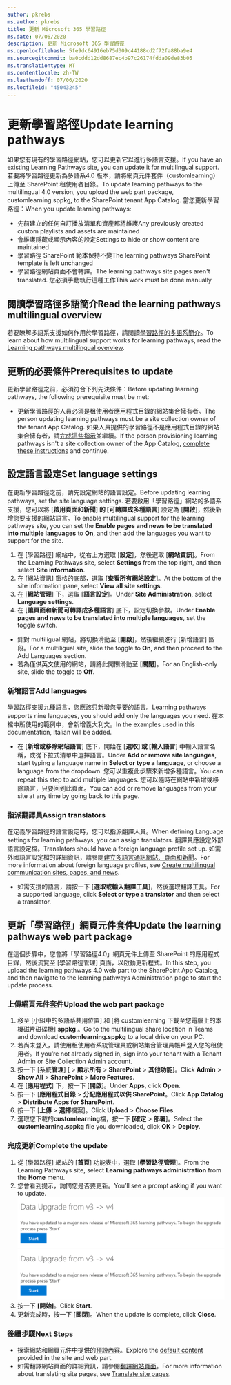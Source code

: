 ```yaml
---
author: pkrebs
ms.author: pkrebs
title: 更新 Microsoft 365 學習路徑
ms.date: 07/06/2020
description: 更新 Microsoft 365 學習路徑
ms.openlocfilehash: 5fe9dc64916eb75d309c44188cd2f72fa88ba9e4
ms.sourcegitcommit: ba0cddd12dd8687ec4b97c26174fdda09de83b05
ms.translationtype: MT
ms.contentlocale: zh-TW
ms.lasthandoff: 07/06/2020
ms.locfileid: "45043245"
---
```

# <a name="update-learning-pathways"></a><span data-ttu-id="f6d4a-103">更新學習路徑</span><span class="sxs-lookup"><span data-stu-id="f6d4a-103">Update learning pathways</span></span>
<span data-ttu-id="f6d4a-104">如果您有現有的學習路徑網站，您可以更新它以進行多語言支援。</span><span class="sxs-lookup"><span data-stu-id="f6d4a-104">If you have an existing Learning Pathways site, you can update it for multilingual support.</span></span> <span data-ttu-id="f6d4a-105">若要將學習路徑更新為多語系4.0 版本，請將網頁元件套件（customlearning）上傳至 SharePoint 租使用者目錄。</span><span class="sxs-lookup"><span data-stu-id="f6d4a-105">To update learning pathways to the multilingual 4.0 version, you upload the web part package, customlearning.sppkg, to the SharePoint tenant App Catalog.</span></span> <span data-ttu-id="f6d4a-106">當您更新學習路徑：</span><span class="sxs-lookup"><span data-stu-id="f6d4a-106">When you update learning pathways:</span></span>  

- <span data-ttu-id="f6d4a-107">先前建立的任何自訂播放清單和資產都將維護</span><span class="sxs-lookup"><span data-stu-id="f6d4a-107">Any previously created custom playlists and assets are maintained</span></span>
- <span data-ttu-id="f6d4a-108">會維護隱藏或顯示內容的設定</span><span class="sxs-lookup"><span data-stu-id="f6d4a-108">Settings to hide or show content are maintained</span></span>
- <span data-ttu-id="f6d4a-109">學習路徑 SharePoint 範本保持不變</span><span class="sxs-lookup"><span data-stu-id="f6d4a-109">The learning pathways SharePoint template is left unchanged</span></span>
- <span data-ttu-id="f6d4a-110">學習路徑網站頁面不會轉譯。</span><span class="sxs-lookup"><span data-stu-id="f6d4a-110">The learning pathways site pages aren't translated.</span></span> <span data-ttu-id="f6d4a-111">您必須手動執行這種工作</span><span class="sxs-lookup"><span data-stu-id="f6d4a-111">This work must be done manually</span></span>

## <a name="read-the-learning-pathways-multilingual-overview"></a><span data-ttu-id="f6d4a-112">閱讀學習路徑多語簡介</span><span class="sxs-lookup"><span data-stu-id="f6d4a-112">Read the learning pathways multilingual overview</span></span>
<span data-ttu-id="f6d4a-113">若要瞭解多語系支援如何作用於學習路徑，請閱讀[學習路徑的多語系簡介](custom_overview.md)。</span><span class="sxs-lookup"><span data-stu-id="f6d4a-113">To learn about how multilingual support works for learning pathways, read the [Learning pathways multilingual overview](custom_overview.md).</span></span> 

## <a name="prerequisites-to-update"></a><span data-ttu-id="f6d4a-114">更新的必要條件</span><span class="sxs-lookup"><span data-stu-id="f6d4a-114">Prerequisites to update</span></span>
<span data-ttu-id="f6d4a-115">更新學習路徑之前，必須符合下列先決條件：</span><span class="sxs-lookup"><span data-stu-id="f6d4a-115">Before updating learning pathways, the following prerequisite must be met:</span></span>
- <span data-ttu-id="f6d4a-116">更新學習路徑的人員必須是租使用者應用程式目錄的網站集合擁有者。</span><span class="sxs-lookup"><span data-stu-id="f6d4a-116">The person updating learning pathways must be a site collection owner of the tenant App Catalog.</span></span> <span data-ttu-id="f6d4a-117">如果人員提供的學習路徑不是應用程式目錄的網站集合擁有者，請[完成這些指示](addappadmin.md)並繼續。</span><span class="sxs-lookup"><span data-stu-id="f6d4a-117">If the person provisioning learning pathways isn't a site collection owner of the App Catalog, [complete these instructions](addappadmin.md) and continue.</span></span> 

## <a name="set-language-settings"></a><span data-ttu-id="f6d4a-118">設定語言設定</span><span class="sxs-lookup"><span data-stu-id="f6d4a-118">Set language settings</span></span> 
<span data-ttu-id="f6d4a-119">在更新學習路徑之前，請先設定網站的語言設定。</span><span class="sxs-lookup"><span data-stu-id="f6d4a-119">Before updating learning pathways, set the site language settings.</span></span> <span data-ttu-id="f6d4a-120">若要啟用「學習路徑」網站的多語系支援，您可以將 [**啟用頁面和新聞] 的 [可轉譯成多種語言**] 設定為 [**開啟**]，然後新增您要支援的網站語言。</span><span class="sxs-lookup"><span data-stu-id="f6d4a-120">To enable multilingual support for the learning pathways site, you can set the **Enable pages and news to be translated into multiple languages** to **On**, and then add the languages you want to support for the site.</span></span>
1.  <span data-ttu-id="f6d4a-121">在 [學習路徑] 網站中，從右上方選取 [**設定**]，然後選取 [**網站資訊**]。</span><span class="sxs-lookup"><span data-stu-id="f6d4a-121">From the Learning Pathways site, select **Settings** from the top right, and then select **Site information**.</span></span>
2.  <span data-ttu-id="f6d4a-122">在 [網站資訊] 窗格的底部，選取 [**查看所有網站設定**]。</span><span class="sxs-lookup"><span data-stu-id="f6d4a-122">At the bottom of the site information pane, select **View all site settings**.</span></span>
3.  <span data-ttu-id="f6d4a-123">在 [**網站管理**] 下，選取 [**語言設定**]。</span><span class="sxs-lookup"><span data-stu-id="f6d4a-123">Under **Site Administration**, select **Language settings**.</span></span>
4.  <span data-ttu-id="f6d4a-124">在 [**讓頁面和新聞可轉譯成多種語言**] 底下，設定切換參數。</span><span class="sxs-lookup"><span data-stu-id="f6d4a-124">Under **Enable pages and news to be translated into multiple languages**, set the toggle switch.</span></span> 
- <span data-ttu-id="f6d4a-125">針對 multiligual 網站，將切換滑動至 [**開啟**]，然後繼續進行 [新增語言] 區段。</span><span class="sxs-lookup"><span data-stu-id="f6d4a-125">For a multiligual site, slide the toggle to **On**, and then proceed to the Add Languages section.</span></span> 
- <span data-ttu-id="f6d4a-126">若為僅供英文使用的網站，請將此開關滑動至 [**關閉**]。</span><span class="sxs-lookup"><span data-stu-id="f6d4a-126">For an English-only site, slide the toggle to **Off**.</span></span>

### <a name="add-languages"></a><span data-ttu-id="f6d4a-127">新增語言</span><span class="sxs-lookup"><span data-stu-id="f6d4a-127">Add languages</span></span>
<span data-ttu-id="f6d4a-128">學習路徑支援九種語言，您應該只新增您需要的語言。</span><span class="sxs-lookup"><span data-stu-id="f6d4a-128">Learning pathways supports nine languages, you should add only the languages you need.</span></span> <span data-ttu-id="f6d4a-129">在本檔中所使用的範例中，會新增義大利文。</span><span class="sxs-lookup"><span data-stu-id="f6d4a-129">In the examples used in this documentation, Italian will be added.</span></span> 
- <span data-ttu-id="f6d4a-130">在 [**新增或移除網站語言**] 底下，開始在 [**選取] 或 [輸入語言**] 中輸入語言名稱，或從下拉式清單中選擇語言。</span><span class="sxs-lookup"><span data-stu-id="f6d4a-130">Under **Add or remove site languages**, start typing a language name in **Select or type a language**, or choose a language from the dropdown.</span></span> <span data-ttu-id="f6d4a-131">您可以重複此步驟來新增多種語言。</span><span class="sxs-lookup"><span data-stu-id="f6d4a-131">You can repeat this step to add multiple languages.</span></span> <span data-ttu-id="f6d4a-132">您可以隨時在網站中新增或移除語言，只要回到此頁面。</span><span class="sxs-lookup"><span data-stu-id="f6d4a-132">You can add or remove languages from your site at any time by going back to this page.</span></span>
 
### <a name="assign-translators"></a><span data-ttu-id="f6d4a-133">指派翻譯員</span><span class="sxs-lookup"><span data-stu-id="f6d4a-133">Assign translators</span></span>
<span data-ttu-id="f6d4a-134">在定義學習路徑的語言設定時，您可以指派翻譯人員。</span><span class="sxs-lookup"><span data-stu-id="f6d4a-134">When defining Language settings for learning pathways, you can assign translators.</span></span> <span data-ttu-id="f6d4a-135">翻譯員應設定外部語言設定檔。</span><span class="sxs-lookup"><span data-stu-id="f6d4a-135">Translators should have a foreign language profile set up.</span></span> <span data-ttu-id="f6d4a-136">如需外國語言設定檔的詳細資訊，請參閱[建立多語言通訊網站、頁面和新聞](https://support.office.com/article/2bb7d610-5453-41c6-a0e8-6f40b3ed750c)。</span><span class="sxs-lookup"><span data-stu-id="f6d4a-136">For more information about foreign language profiles, see [Create multilingual communication sites, pages, and news](https://support.office.com/article/2bb7d610-5453-41c6-a0e8-6f40b3ed750c).</span></span>  
- <span data-ttu-id="f6d4a-137">如需支援的語言，請按一下 [**選取或輸入翻譯工具**]，然後選取翻譯工具。</span><span class="sxs-lookup"><span data-stu-id="f6d4a-137">For a supported language, click **Select or type a translator** and then select a translator.</span></span> 

## <a name="update-the-learning-pathways-web-part-package"></a><span data-ttu-id="f6d4a-138">更新「學習路徑」網頁元件套件</span><span class="sxs-lookup"><span data-stu-id="f6d4a-138">Update the learning pathways web part package</span></span>
<span data-ttu-id="f6d4a-139">在這個步驟中，您會將「學習路徑4.0」網頁元件上傳至 SharePoint 的應用程式目錄，然後流覽至 [學習路徑管理] 頁面，以啟動更新程式。</span><span class="sxs-lookup"><span data-stu-id="f6d4a-139">In this step, you upload the learning pathways 4.0 web part to the SharePoint App Catalog, and then navigate to the learning pathways Administration page to start the update process.</span></span>

### <a name="upload-the-web-part-package"></a><span data-ttu-id="f6d4a-140">上傳網頁元件套件</span><span class="sxs-lookup"><span data-stu-id="f6d4a-140">Upload the web part package</span></span>
1.  <span data-ttu-id="f6d4a-141">移至 [小組中的多語系共用位置] 和 [將 customlearning 下載至您電腦上的本機磁片磁碟機] **sppkg** 。</span><span class="sxs-lookup"><span data-stu-id="f6d4a-141">Go to the multilingual share location in Teams and download **customlearning.sppkg** to a local drive on your PC.</span></span> 
2.  <span data-ttu-id="f6d4a-142">若尚未登入，請使用租使用者系統管理員或網站集合管理員帳戶登入您的租使用者。</span><span class="sxs-lookup"><span data-stu-id="f6d4a-142">If you’re not already signed in, sign into your tenant with a Tenant Admin or Site Collection Admin account.</span></span> 
3.  <span data-ttu-id="f6d4a-143">按一下 [系統**管理**] [  >  **顯示所有**  >  **SharePoint**  >  **其他功能**]。</span><span class="sxs-lookup"><span data-stu-id="f6d4a-143">Click **Admin** > **Show All** > **SharePoint** > **More Features**.</span></span> 
4.  <span data-ttu-id="f6d4a-144">在 [**應用程式**] 下，按一下 [**開啟**]。</span><span class="sxs-lookup"><span data-stu-id="f6d4a-144">Under **Apps**, click **Open**.</span></span> 
5.  <span data-ttu-id="f6d4a-145">按一下 [**應用程式目錄**  >  **分配應用程式以供 SharePoint**。</span><span class="sxs-lookup"><span data-stu-id="f6d4a-145">Click **App Catalog** > **Distribute Apps for SharePoint**.</span></span> 
6.  <span data-ttu-id="f6d4a-146">按一下 [**上傳**  >  **選擇**檔案]。</span><span class="sxs-lookup"><span data-stu-id="f6d4a-146">Click **Upload** > **Choose Files**.</span></span> 
7.  <span data-ttu-id="f6d4a-147">選取您下載的**customlearning**檔，按一下 **[確定**  >  **部署**]。</span><span class="sxs-lookup"><span data-stu-id="f6d4a-147">Select the **customlearning.sppkg** file you downloaded, click **OK** > **Deploy**.</span></span> 

### <a name="complete-the-update"></a><span data-ttu-id="f6d4a-148">完成更新</span><span class="sxs-lookup"><span data-stu-id="f6d4a-148">Complete the update</span></span>
1.  <span data-ttu-id="f6d4a-149">從 [學習路徑] 網站的 [**首頁**] 功能表中，選取 [**學習路徑管理**]。</span><span class="sxs-lookup"><span data-stu-id="f6d4a-149">From the Learning Pathways site, select **Learning pathways administration** from the **Home** menu.</span></span> 
2.  <span data-ttu-id="f6d4a-150">您會看到提示，詢問您是否要更新。</span><span class="sxs-lookup"><span data-stu-id="f6d4a-150">You’ll see a prompt asking if you want to update.</span></span> 
<span data-ttu-id="f6d4a-151">![custom_update_adminprompt_ml.png](media/custom_update_adminprompt_ml.png)</span><span class="sxs-lookup"><span data-stu-id="f6d4a-151">![custom_update_adminprompt_ml.png](media/custom_update_adminprompt_ml.png)</span></span>
3.  <span data-ttu-id="f6d4a-152">按一下 **[開始]**。</span><span class="sxs-lookup"><span data-stu-id="f6d4a-152">Click **Start**.</span></span> 
4. <span data-ttu-id="f6d4a-153">更新完成時，按一下 [**關閉**]。</span><span class="sxs-lookup"><span data-stu-id="f6d4a-153">When the update is complete, click **Close**.</span></span> 

### <a name="next-steps"></a><span data-ttu-id="f6d4a-154">後續步驟</span><span class="sxs-lookup"><span data-stu-id="f6d4a-154">Next Steps</span></span>
- <span data-ttu-id="f6d4a-155">探索網站和網頁元件中提供的[預設內容](custom_exploresite.md)。</span><span class="sxs-lookup"><span data-stu-id="f6d4a-155">Explore the [default content](custom_exploresite.md) provided in the site and web part.</span></span>
- <span data-ttu-id="f6d4a-156">如需翻譯網站頁面的詳細資訊，請參閱[翻譯網站頁面](custom_translate_page_ml.md)。</span><span class="sxs-lookup"><span data-stu-id="f6d4a-156">For more information about translating site pages, see [Translate site pages](custom_translate_page_ml.md).</span></span> 

